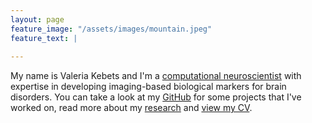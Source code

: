 ```yaml
---
layout: page
feature_image: "/assets/images/mountain.jpeg"
feature_text: |
  
---
```

My name is Valeria Kebets and I'm a [computational neuroscientist](https://valkebets.github.io/about/) with expertise in developing imaging-based biological markers for brain disorders. You can take a look at my [GitHub](https://github.com/valkebets) for some projects that I've worked on, read more about my [research](https://valkebets.github.io/research/) and [view my CV](https://valkebets.github.io/cv/).
